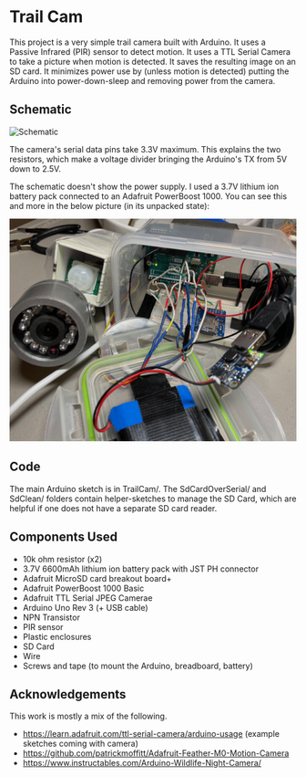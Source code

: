 # Trail Cam

This project is a very simple trail camera built with Arduino. It uses a Passive Infrared (PIR) sensor to detect motion. It uses a TTL Serial Camera to take a picture when motion is detected. It saves the resulting image on an SD card. It minimizes power use by (unless motion is detected) putting the Arduino into power-down-sleep and removing power from the camera.

## Schematic

![Schematic](circuit.svg)

The camera's serial data pins take 3.3V maximum. This explains the two resistors, which make a voltage divider bringing the Arduino's TX from 5V down to 2.5V.

The schematic doesn't show the power supply. I used a 3.7V lithium ion battery pack connected to an Adafruit PowerBoost 1000. You can see this and more in the below picture (in its unpacked state):

![Opened Up](opened_up.jpg)

## Code

The main Arduino sketch is in TrailCam/. The SdCardOverSerial/ and SdClean/ folders contain helper-sketches to manage the SD Card, which are helpful if one does not have a separate SD card reader.

## Components Used

* 10k ohm resistor (x2)
* 3.7V 6600mAh lithium ion battery pack with JST PH connector
* Adafruit MicroSD card breakout board+
* Adafruit PowerBoost 1000 Basic
* Adafruit TTL Serial JPEG Camerae
* Arduino Uno Rev 3 (+ USB cable)
* NPN Transistor
* PIR sensor
* Plastic enclosures
* SD Card
* Wire
* Screws and tape (to mount the Arduino, breadboard, battery)

## Acknowledgements

This work is mostly a mix of the following.
* https://learn.adafruit.com/ttl-serial-camera/arduino-usage (example sketches coming with camera)
* https://github.com/patrickmoffitt/Adafruit-Feather-M0-Motion-Camera
* https://www.instructables.com/Arduino-Wildlife-Night-Camera/

